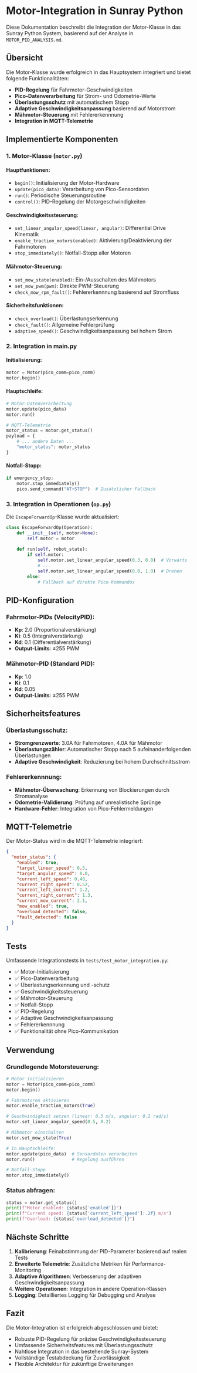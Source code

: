 # Motor-Integration in Sunray Python

Diese Dokumentation beschreibt die Integration der Motor-Klasse in das Sunray Python System, basierend auf der Analyse in `MOTOR_PID_ANALYSIS.md`.

## Übersicht

Die Motor-Klasse wurde erfolgreich in das Hauptsystem integriert und bietet folgende Funktionalitäten:

- **PID-Regelung** für Fahrmotor-Geschwindigkeiten
- **Pico-Datenverarbeitung** für Strom- und Odometrie-Werte
- **Überlastungsschutz** mit automatischem Stopp
- **Adaptive Geschwindigkeitsanpassung** basierend auf Motorstrom
- **Mähmotor-Steuerung** mit Fehlererkennnung
- **Integration in MQTT-Telemetrie**

## Implementierte Komponenten

### 1. Motor-Klasse (`motor.py`)

#### Hauptfunktionen:
- `begin()`: Initialisierung der Motor-Hardware
- `update(pico_data)`: Verarbeitung von Pico-Sensordaten
- `run()`: Periodische Steuerungsroutine
- `control()`: PID-Regelung der Motorgeschwindigkeiten

#### Geschwindigkeitssteuerung:
- `set_linear_angular_speed(linear, angular)`: Differential Drive Kinematik
- `enable_traction_motors(enabled)`: Aktivierung/Deaktivierung der Fahrmotoren
- `stop_immediately()`: Notfall-Stopp aller Motoren

#### Mähmotor-Steuerung:
- `set_mow_state(enabled)`: Ein-/Ausschalten des Mähmotors
- `set_mow_pwm(pwm)`: Direkte PWM-Steuerung
- `check_mow_rpm_fault()`: Fehlererkennnung basierend auf Stromfluss

#### Sicherheitsfunktionen:
- `check_overload()`: Überlastungserkennung
- `check_fault()`: Allgemeine Fehlerprüfung
- `adaptive_speed()`: Geschwindigkeitsanpassung bei hohem Strom

### 2. Integration in main.py

#### Initialisierung:
```python
motor = Motor(pico_comm=pico_comm)
motor.begin()
```

#### Hauptschleife:
```python
# Motor-Datenverarbeitung
motor.update(pico_data)
motor.run()

# MQTT-Telemetrie
motor_status = motor.get_status()
payload = {
    # ... andere Daten ...
    "motor_status": motor_status
}
```

#### Notfall-Stopp:
```python
if emergency_stop:
    motor.stop_immediately()
    pico.send_command("AT+STOP")  # Zusätzlicher Fallback
```

### 3. Integration in Operationen (`op.py`)

Die `EscapeForwardOp`-Klasse wurde aktualisiert:

```python
class EscapeForwardOp(Operation):
    def __init__(self, motor=None):
        self.motor = motor
    
    def run(self, robot_state):
        if self.motor:
            self.motor.set_linear_angular_speed(0.3, 0.0)  # Vorwärts
            # ...
            self.motor.set_linear_angular_speed(0.0, 1.0)  # Drehen
        else:
            # Fallback auf direkte Pico-Kommandos
```

## PID-Konfiguration

### Fahrmotor-PIDs (VelocityPID):
- **Kp**: 2.0 (Proportionalverstärkung)
- **Ki**: 0.5 (Integralverstärkung)
- **Kd**: 0.1 (Differentialverstärkung)
- **Output-Limits**: ±255 PWM

### Mähmotor-PID (Standard PID):
- **Kp**: 1.0
- **Ki**: 0.1
- **Kd**: 0.05
- **Output-Limits**: ±255 PWM

## Sicherheitsfeatures

### Überlastungsschutz:
- **Stromgrenzwerte**: 3.0A für Fahrmotoren, 4.0A für Mähmotor
- **Überlastungszähler**: Automatischer Stopp nach 5 aufeinanderfolgenden Überlastungen
- **Adaptive Geschwindigkeit**: Reduzierung bei hohem Durchschnittsstrom

### Fehlererkennnung:
- **Mähmotor-Überwachung**: Erkennung von Blockierungen durch Stromanalyse
- **Odometrie-Validierung**: Prüfung auf unrealistische Sprünge
- **Hardware-Fehler**: Integration von Pico-Fehlermeldungen

## MQTT-Telemetrie

Der Motor-Status wird in die MQTT-Telemetrie integriert:

```json
{
  "motor_status": {
    "enabled": true,
    "target_linear_speed": 0.5,
    "target_angular_speed": 0.0,
    "current_left_speed": 0.48,
    "current_right_speed": 0.52,
    "current_left_current": 1.2,
    "current_right_current": 1.3,
    "current_mow_current": 2.1,
    "mow_enabled": true,
    "overload_detected": false,
    "fault_detected": false
  }
}
```

## Tests

Umfassende Integrationstests in `tests/test_motor_integration.py`:

- ✅ Motor-Initialisierung
- ✅ Pico-Datenverarbeitung
- ✅ Überlastungserkennung und -schutz
- ✅ Geschwindigkeitssteuerung
- ✅ Mähmotor-Steuerung
- ✅ Notfall-Stopp
- ✅ PID-Regelung
- ✅ Adaptive Geschwindigkeitsanpassung
- ✅ Fehlererkennnung
- ✅ Funktionalität ohne Pico-Kommunikation

## Verwendung

### Grundlegende Motorsteuerung:
```python
# Motor initialisieren
motor = Motor(pico_comm=pico_comm)
motor.begin()

# Fahrmotoren aktivieren
motor.enable_traction_motors(True)

# Geschwindigkeit setzen (linear: 0.5 m/s, angular: 0.2 rad/s)
motor.set_linear_angular_speed(0.5, 0.2)

# Mähmotor einschalten
motor.set_mow_state(True)

# In Hauptschleife:
motor.update(pico_data)  # Sensordaten verarbeiten
motor.run()              # Regelung ausführen

# Notfall-Stopp
motor.stop_immediately()
```

### Status abfragen:
```python
status = motor.get_status()
print(f"Motor enabled: {status['enabled']}")
print(f"Current speed: {status['current_left_speed']:.2f} m/s")
print(f"Overload: {status['overload_detected']}")
```

## Nächste Schritte

1. **Kalibrierung**: Feinabstimmung der PID-Parameter basierend auf realen Tests
2. **Erweiterte Telemetrie**: Zusätzliche Metriken für Performance-Monitoring
3. **Adaptive Algorithmen**: Verbesserung der adaptiven Geschwindigkeitsanpassung
4. **Weitere Operationen**: Integration in andere Operation-Klassen
5. **Logging**: Detailliertes Logging für Debugging und Analyse

## Fazit

Die Motor-Integration ist erfolgreich abgeschlossen und bietet:
- Robuste PID-Regelung für präzise Geschwindigkeitssteuerung
- Umfassende Sicherheitsfeatures mit Überlastungsschutz
- Nahtlose Integration in das bestehende Sunray-System
- Vollständige Testabdeckung für Zuverlässigkeit
- Flexible Architektur für zukünftige Erweiterungen